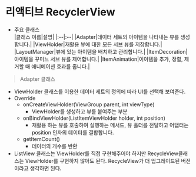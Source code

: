 리액티브 RecyclerView
===
* 주요 클래스  
  |클래스 이름|설명|
  |:--|:--|
  |Adapter|데이터 세트의 아이템을 나타내는 뷰를 생성합니다.|
  |ViewHolder|재활용 뷰에 대한 모든 서브 뷰를 저장합니다.|
  |LayoutManager|뷰에 있는 아이템을 배치하고 관리합니다.|
  |ItemDecoration|아이템을 꾸미느 서브 뷰를 제어합니다.|
  |ItemAnimation|이이템을 추가, 정렬, 제거할 때 애니메이션 효과를 줍니다.|
  
  
> Adapter 클래스
* ViewHolder 클래스를 이용한 데이터 세트의 정의에 따라 UI를 선택해 보여준다.
* Override
  * onCreateViewHolder(ViewGroup parent, int viewType)
    * ViewHolder를 생성하고 뷰를 붙여주는 부분
  * onBindViewHolder(ListItemViewHolder holder, int position)
    * 재활용 하는 뷰를 호출하여 실행하는 메서드, 뷰 홀더를 전달하고 어댑터는 position 인자의 데이터를 결합합니다.
  * getItemCount()
    * 데이터의 개수를 반환
* ListView 클래스는 ViewHolder를 직접 구현해주어야 하지만 RecycleView클래스는 ViewHolder를 구현하지 않아도 된다. RecycleView가 더 업그레이드된 버전이라고 생각하면 된다.
